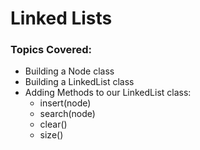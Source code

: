 # Linked Lists

### Topics Covered:
- Building a Node class
- Building a LinkedList class
- Adding Methods to our LinkedList class:
    - insert(node)
    - search(node)
    - clear()
    - size()